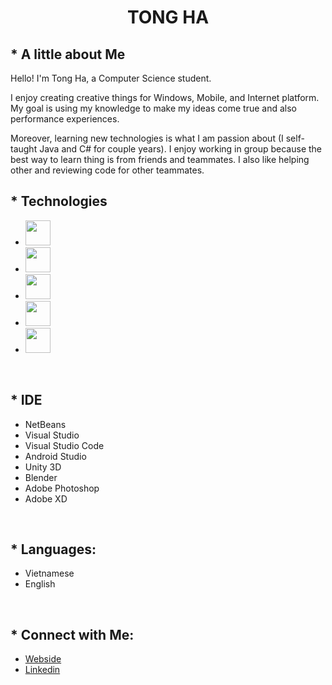 # <p align="CENTER">TONG HA</p>

## * A little about Me
Hello! I'm Tong Ha, a Computer Science student. 

I enjoy creating creative things for Windows, Mobile, and Internet platform. My goal is using my knowledge to make my ideas come true and also performance experiences.

Moreover, learning new technologies is what I am passion about (I self-taught Java and C# for couple years). I enjoy working in group because the best way to learn thing is from friends and teammates. I also like helping other and reviewing code for other teammates.
<br>

## * Technologies
  * <img width="40" src="https://img.icons8.com/color/48/000000/java-coffee-cup-logo--v1.png"/>
  * <img width="40" src="https://img.icons8.com/color/48/000000/c-sharp-logo-2.png"/>
  * <img width="40" src="https://img.icons8.com/color/48/000000/html-5--v1.png"/>
  * <img width="40" src="https://img.icons8.com/color/48/000000/css3.png"/>
  * <img width="40" src="https://img.icons8.com/color/48/000000/mysql-logo.png"/>
<br>

## * IDE
  * NetBeans
  * Visual Studio
  * Visual Studio Code
  * Android Studio
  * Unity 3D
  * Blender
  * Adobe Photoshop
  * Adobe XD
<br>

## * Languages: 
  * Vietnamese
  * English
<br>

## * Connect with Me: 
  * [Webside](https://tongha.tech)
  * [Linkedin](https://www.linkedin.com/in/tong-ha)

